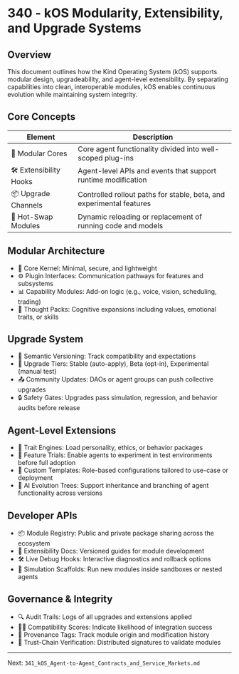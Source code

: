 # 340 - kOS Modularity, Extensibility, and Upgrade Systems

## Overview
This document outlines how the Kind Operating System (kOS) supports modular design, upgradeability, and agent-level extensibility. By separating capabilities into clean, interoperable modules, kOS enables continuous evolution while maintaining system integrity.

## Core Concepts
| Element            | Description                                                                 |
|--------------------|-----------------------------------------------------------------------------|
| 🧩 Modular Cores     | Core agent functionality divided into well-scoped plug-ins                    |
| 🛠️ Extensibility Hooks | Agent-level APIs and events that support runtime modification                  |
| 📦 Upgrade Channels  | Controlled rollout paths for stable, beta, and experimental features         |
| 🔄 Hot-Swap Modules   | Dynamic reloading or replacement of running code and models                 |

## Modular Architecture
- 📐 Core Kernel: Minimal, secure, and lightweight
- ⚙️ Plugin Interfaces: Communication pathways for features and subsystems
- 📊 Capability Modules: Add-on logic (e.g., voice, vision, scheduling, trading)
- 🧠 Thought Packs: Cognitive expansions including values, emotional traits, or skills

## Upgrade System
- 🔄 Semantic Versioning: Track compatibility and expectations
- 🚥 Upgrade Tiers: Stable (auto-apply), Beta (opt-in), Experimental (manual test)
- 📤 Community Updates: DAOs or agent groups can push collective upgrades
- 🔒 Safety Gates: Upgrades pass simulation, regression, and behavior audits before release

## Agent-Level Extensions
- 🧠 Trait Engines: Load personality, ethics, or behavior packages
- 🧪 Feature Trials: Enable agents to experiment in test environments before full adoption
- 🧱 Custom Templates: Role-based configurations tailored to use-case or deployment
- 🧭 AI Evolution Trees: Support inheritance and branching of agent functionality across versions

## Developer APIs
- 📦 Module Registry: Public and private package sharing across the ecosystem
- 🔌 Extensibility Docs: Versioned guides for module development
- 🛠️ Live Debug Hooks: Interactive diagnostics and rollback options
- 🧠 Simulation Scaffolds: Run new modules inside sandboxes or nested agents

## Governance & Integrity
- 🔍 Audit Trails: Logs of all upgrades and extensions applied
- 🧑‍⚖️ Compatibility Scores: Indicate likelihood of integration success
- 🧬 Provenance Tags: Track module origin and modification history
- 📜 Trust-Chain Verification: Distributed signatures to validate modules

---
Next: `341_kOS_Agent-to-Agent_Contracts_and_Service_Markets.md`

